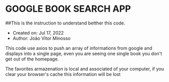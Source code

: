 # GOOGLE BOOK SEARCH APP
##This is the instruction to understand betther this code.

 *  Created on: Jul 17, 2022
 *  Author: João Vitor Minosso

This code use axios to push an array of informations from google
and displays into a single page, even you are seeing one single book 
you don't get out of the homepage.

The favorites armazenation is local and associated of your 
computer, if you clear your browser's cache this information will 
be lost

